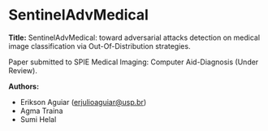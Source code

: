# SentinelAdvMedical

**Title:** SentinelAdvMedical: toward adversarial attacks detection on medical image classification via Out-Of-Distribution strategies.

Paper submitted to SPIE Medical Imaging: Computer Aid-Diagnosis (Under Review).

**Authors:**
- Erikson Aguiar (erjulioaguiar@usp.br)
- Agma Traina
- Sumi Helal
